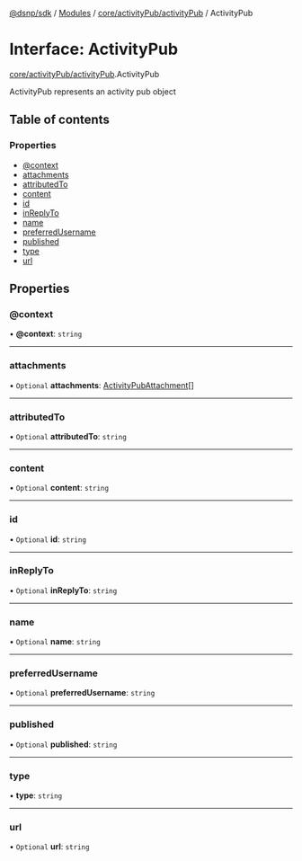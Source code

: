 [@dsnp/sdk](../README.md) / [Modules](../modules.md) / [core/activityPub/activityPub](../modules/core_activitypub_activitypub.md) / ActivityPub

# Interface: ActivityPub

[core/activityPub/activityPub](../modules/core_activitypub_activitypub.md).ActivityPub

ActivityPub represents an activity pub object

## Table of contents

### Properties

- [@context](core_activitypub_activitypub.activitypub.md#@context)
- [attachments](core_activitypub_activitypub.activitypub.md#attachments)
- [attributedTo](core_activitypub_activitypub.activitypub.md#attributedto)
- [content](core_activitypub_activitypub.activitypub.md#content)
- [id](core_activitypub_activitypub.activitypub.md#id)
- [inReplyTo](core_activitypub_activitypub.activitypub.md#inreplyto)
- [name](core_activitypub_activitypub.activitypub.md#name)
- [preferredUsername](core_activitypub_activitypub.activitypub.md#preferredusername)
- [published](core_activitypub_activitypub.activitypub.md#published)
- [type](core_activitypub_activitypub.activitypub.md#type)
- [url](core_activitypub_activitypub.activitypub.md#url)

## Properties

### @context

• **@context**: `string`

___

### attachments

• `Optional` **attachments**: [ActivityPubAttachment](core_activitypub_activitypub.activitypubattachment.md)[]

___

### attributedTo

• `Optional` **attributedTo**: `string`

___

### content

• `Optional` **content**: `string`

___

### id

• `Optional` **id**: `string`

___

### inReplyTo

• `Optional` **inReplyTo**: `string`

___

### name

• `Optional` **name**: `string`

___

### preferredUsername

• `Optional` **preferredUsername**: `string`

___

### published

• `Optional` **published**: `string`

___

### type

• **type**: `string`

___

### url

• `Optional` **url**: `string`
